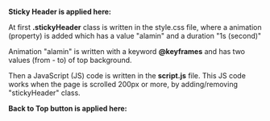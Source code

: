 **Sticky Header is applied here:**

At first **.stickyHeader** class is written in the style.css file, where a animation (property) is added which has a value "alamin" and a duration "1s (second)"

Animation "alamin" is written with a keyword **@keyframes** and has two values (from - to) of top background.

Then a JavaScript (JS) code is written in the **script.js** file. This JS code works when the page is scrolled 200px or more, by adding/removing "stickyHeader" class.

**Back to Top button is applied here:**
